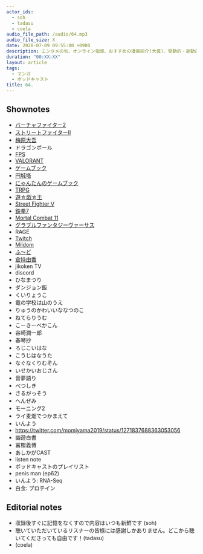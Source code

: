 ```yaml
---
actor_ids:
  - soh
  - tadasu
  - coela
audio_file_path: /audio/64.mp3
audio_file_size: X
date: 2020-07-09 09:55:00 +0900
description: エンタメの旬、オンライン指導、おすすめの漫画紹介(大盛)、受動的・能動的情報摂取、ポッドキャストのプレイリストについて話しました。
duration: "00:XX:XX"
layout: article
tags:
  - マンガ
  - ポッドキャスト
title: 64. 
---
```




## Shownotes
- [バーチャファイター2](https://ja.wikipedia.org/wiki/%E3%83%90%E3%83%BC%E3%83%81%E3%83%A3%E3%83%95%E3%82%A1%E3%82%A4%E3%82%BF%E3%83%BC2)
- [ストリートファイターII](https://ja.wikipedia.org/wiki/%E3%82%B9%E3%83%88%E3%83%AA%E3%83%BC%E3%83%88%E3%83%95%E3%82%A1%E3%82%A4%E3%82%BF%E3%83%BCII)
- [梅原大吾](https://ja.wikipedia.org/wiki/%E6%A2%85%E5%8E%9F%E5%A4%A7%E5%90%BE)
- ドラゴンボール
- [FPS](https://en.wikipedia.org/wiki/First-person_shooter)
- [VALORANT](https://playvalorant.com/en-us/)
- [ゲームブック](https://ja.wikipedia.org/wiki/%E3%82%B2%E3%83%BC%E3%83%A0%E3%83%96%E3%83%83%E3%82%AF)
- [円城塔](https://ja.wikipedia.org/wiki/%E5%86%86%E5%9F%8E%E5%A1%94)
- [にゃんたんのゲームブック](https://www.poplar.co.jp/book/search/result/archive/5250089.html)
- [TRPG](https://en.wikipedia.org/wiki/Tabletop_role-playing_game)
- [遊☆戯☆王](https://www.amazon.co.jp/dp/B074C2HNQ2?tag=researchatf04-22)
- [Street Fighter V](https://www.amazon.co.jp/dp/B081QHDVQH?tag=researchatf04-22)
- [鉄拳7](https://www.amazon.co.jp/dp/B01MSADRLN?tag=researchatf04-22)
- [Mortal Combat 11](https://www.amazon.co.jp/dp/B07L6KD1K3?tag=researchatf04-22)
- [グラブルファンタジーヴァーサス](https://www.amazon.co.jp/dp/B07W33QMM4?tag=researchatf04-22)
- RAGE
- [Twitch](https://www.twitch.tv/)
- [Mildom](https://www.mildom.com/)
- [ふ〜ど](https://ja.wikipedia.org/wiki/%E3%81%B5%E3%80%9C%E3%81%A9)
- [倉持由香](https://ja.wikipedia.org/wiki/%E5%80%89%E6%8C%81%E7%94%B1%E9%A6%99)
- jikoken TV
- discord
- ひなまつり
- ダンジョン飯
- くいりょうこ
- 竜の学校は山のうえ
- りゅうのかわいいななつのこ
- ねてらりうむ
- こーきーべかこん
- 谷崎潤一郎
- 春琴抄
- ろじこいはな
- こうじはなうた
- なぐなくりむぞん
- いせかいおじさん
- 音夢語り
- べつしき
- さるがっそう
- へんぜみ
- モーニング2
- ライ麦畑でつかまえて
- いんよう
- https://twitter.com/momiyama2019/status/1271837688363053056
- 幽遊白書
- 冨樫義博
- あしかがCAST
- listen note
- ポッドキャストのプレイリスト
- penis man (ep62)
- いんよう: RNA-Seq
- 白金: プロテイン

## Editorial notes
- 収録後すぐに記憶をなくすので内容はいつも新鮮です (soh)
- 聴いていただいているリスナーの皆様には感謝しかありません。どこから聴いてくださっても自由です！(tadasu)
- (coela)
